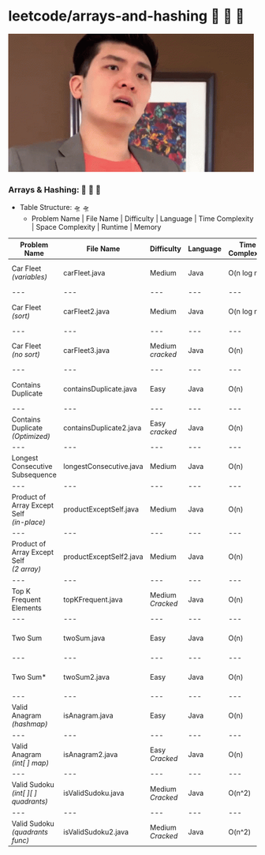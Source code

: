 # leetcode/arrays-and-hashing :space_invader:	:space_invader:	:space_invader:	
![](https://github.com/guillermobermejo/leetcode/blob/main/f.gif)
### Arrays & Hashing: :space_invader:	:space_invader:	:space_invader:	
- Table Structure: :flying_saucer: :flying_saucer:
  - Problem Name | File Name | Difficulty | Language | Time Complexity | Space Complexity | Runtime | Memory

|Problem Name|File Name|Difficulty|Language|Time Complexity|Space Complexity|Runtime|Memory|
|---|---|---|---|---|---|---|---|
|Car Fleet<br/>*(variables)*|carFleet.java|Medium|Java|O(n log n)|O(n)|25ms (Beats 85.78%)|57.5mb (Beats 48.97%)|
|---|---|---|---|---|---|---|---|
|Car Fleet<br/>*(sort)*|carFleet2.java|Medium|Java|O(n log n)|O(n)|23ms (Beats 86.28%)|58.7mb (Beats 25.70%)|
|---|---|---|---|---|---|---|---|
|Car Fleet<br/>*(no sort)*|carFleet3.java|Medium<br/>*cracked*|Java|O(n)|O(n)|14ms (Beats 96.83%)|58.4mb (Beats 30.96%)|
|---|---|---|---|---|---|---|---|
|Contains Duplicate|containsDuplicate.java|Easy|Java|O(n)|O(n)|10ms (Beats 85.11%)|57.8mb (Beats 21.49%)|
|---|---|---|---|---|---|---|
|Contains Duplicate<br/>*(Optimized)*|containsDuplicate2.java|Easy<br/>*cracked*|Java|O(n)|O(n)|7ms (Beats 98.46%)|60.7mb (Beats 19.71%)|
|---|---|---|---|---|---|---|---|
|Longest Consecutive Subsequence|longestConsecutive.java|Medium|Java|O(n)|O(n)|26ms (Beats 72.15%)|67.3mb (Beats 10.54%)|
|---|---|---|---|---|---|---|---|
|Product of Array Except Self<br/>*(in-place)*|productExceptSelf.java|Medium|Java|O(n)|O(1)|2ms (Beats 66.87%)|53mb (Beats 51.43%)|
|---|---|---|---|---|---|---|---|
|Product of Array Except Self<br/>*(2 array)*|productExceptSelf2.java|Medium|Java|O(n)|O(n)|2ms (Beats 67.37%)|54.6mb (Beats 7.31%)|
|---|---|---|---|---|---|---|---|
|Top K Frequent Elements|topKFrequent.java|Medium<br/>*Cracked*|Java|O(n)|O(n)|3ms (Beats 99.99%)|48.3mb (Beats 35.43%)|
|---|---|---|---|---|---|---|---|
|Two Sum|twoSum.java|Easy|Java|O(n)|O(n)|2ms (Beats 84.68%)|45.4mb (Beats 6.21%)|
|---|---|---|---|---|---|---|---|
|Two Sum*|twoSum2.java|Easy|Java|O(n)|O(n)|5ms (Beats 57.67%)|42.8mb (Beats 99.86%)|
|---|---|---|---|---|---|---|---|
|Valid Anagram<br/>*(hashmap)*|isAnagram.java|Easy|Java|O(n)|O(n)|20ms (Beats 11.58%)|42.9mb (Beats 71.10%)|
|---|---|---|---|---|---|---|---|
|Valid Anagram<br/>*(int[ ] map)*|isAnagram2.java|Easy<br/>*Cracked*|Java|O(n)|O(n)|3ms (Beats 83.79%)|42.99mb (Beats 71.33%)|
|---|---|---|---|---|---|---|---|
|Valid Sudoku<br/>*(int[ ][ ] quadrants)*|isValidSudoku.java|Medium<br/>*Cracked*|Java|O(n^2)|O(n^2)|1ms (Beats 100%)|44.3mb (Beats 39.61%)|
|---|---|---|---|---|---|---|---|
|Valid Sudoku<br/>*(quadrants func)*|isValidSudoku2.java|Medium<br/>*Cracked*|Java|O(n^2)|O(n^2)|1ms (Beats 100%)|44.2mb (Beats 52.16%)|
